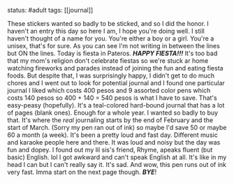 status: #adult 
tags: [[journal]]

These stickers wanted so badly to be sticked, and so I did the honor. I haven't an entry this day so here I am, I hope you're doing well. I still haven't thought of a name for you. You're either a boy or a girl. You're a unisex, that's for sure. As you can see I'm not writing in between the lines but ON the lines. Today is fiesta in Pateros. ***HAPPY FIESTA!!!*** It's too bad that my mom's religion don't celebrate fiestas so we're stuck ar home watching fireworks and parades instead of joining the fun and eating fiesta foods. But despite that, I was surprisingly happy, I didn't get to do much chores and I went out to look for potential journal and I found one particular journal I liked which costs 400 pesos and 9 assorted color pens which costs 140 pesos so 400 + 140 = 540 pesos is what I have to save. That's easy-peasy (hopefully). It's a teal-colored hard-bound journal that has a lot of pages (blank ones). Enough for a whole year. I wanted so badly to buy that. It's where the *real* journaling starts by the end of February and the start of March. (Sorry my pen ran out of ink) so maybe I'd save 50 or maybe 60 a month (a week). It's been a pretty loud and fast day. Different music and karaoke people here and there. It was loud and noisy but the day was fun and dopey. I found out my lil sis's friend, Rhyme, apeaks fluent (but basic) English. lol I got awkward and can't speak English at all. It's like in my head I can but I can't really say it. It's sad. And wow, this pen runs out of ink very fast. Imma start on the next page though. ***BYE***! 